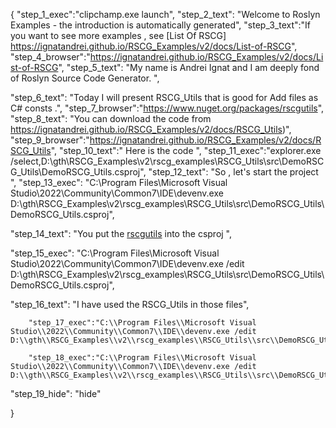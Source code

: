 {
    "step_1_exec":"clipchamp.exe launch",
    "step_2_text": "Welcome to Roslyn Examples - the introduction is automatically generated",
    "step_3_text":"If you want to see more examples , see  [List Of RSCG] https://ignatandrei.github.io/RSCG_Examples/v2/docs/List-of-RSCG",
    "step_4_browser":"https://ignatandrei.github.io/RSCG_Examples/v2/docs/List-of-RSCG",
    "step_5_text": "My name is Andrei Ignat and I am deeply fond of Roslyn Source Code Generator. ",

"step_6_text": "Today I will present RSCG_Utils  that is good for Add files as C# consts .",
"step_7_browser":"https://www.nuget.org/packages/rscgutils",
"step_8_text": "You can download the code from https://ignatandrei.github.io/RSCG_Examples/v2/docs/RSCG_Utils)",
"step_9_browser":"https://ignatandrei.github.io/RSCG_Examples/v2/docs/RSCG_Utils",
"step_10_text":" Here is the code ",
"step_11_exec":"explorer.exe /select,D:\\gth\\RSCG_Examples\\v2\\rscg_examples\\RSCG_Utils\\src\\DemoRSCG_Utils\\DemoRSCG_Utils.csproj",
"step_12_text": "So , let's start the project ",
"step_13_exec": "C:\\Program Files\\Microsoft Visual Studio\\2022\\Community\\Common7\\IDE\\devenv.exe D:\\gth\\RSCG_Examples\\v2\\rscg_examples\\RSCG_Utils\\src\\DemoRSCG_Utils\\DemoRSCG_Utils.csproj",

"step_14_text": "You put the  [rscgutils](https://www.nuget.org/packages/rscgutils) into the csproj ",

"step_15_exec": "C:\\Program Files\\Microsoft Visual Studio\\2022\\Community\\Common7\\IDE\\devenv.exe /edit D:\\gth\\RSCG_Examples\\v2\\rscg_examples\\RSCG_Utils\\src\\DemoRSCG_Utils\\DemoRSCG_Utils.csproj",

"step_16_text": "I have used the RSCG_Utils in those files",


        "step_17_exec":"C:\\Program Files\\Microsoft Visual Studio\\2022\\Community\\Common7\\IDE\\devenv.exe /edit D:\\gth\\RSCG_Examples\\v2\\rscg_examples\\RSCG_Utils\\src\\DemoRSCG_Utils\\data.gen.txt",
    
        "step_18_exec":"C:\\Program Files\\Microsoft Visual Studio\\2022\\Community\\Common7\\IDE\\devenv.exe /edit D:\\gth\\RSCG_Examples\\v2\\rscg_examples\\RSCG_Utils\\src\\DemoRSCG_Utils\\Program.cs",
    
"step_19_hide": "hide"


}